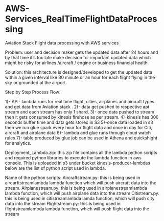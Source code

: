 # AWS-Services_RealTimeFlightDataProcessing
Aviation Stack Flight data processing with AWS services

Problem: user and decision maker gets the updated data after 24 hours and by that time it’s too late make decision for important updated data which might be risky for airlines /aircraft / engine or business financial health.

Solution: this architecture is designed/developed to get the updated data within a given interval like 30 minute or an hour for each flight flying in the sky or grounded at the airport.

Step by Step Process Flow:

1)- API- lambda runs for real time flight, cities, airplanes and aircraft types and get data from Aviation stack .
2)- data get pushed to respective api stream and each stream has only 1 shard.
3)- once data pushed to stream then it gets consumed by kinesis firehose as per stream.
4)-kinesis has 300 seconds buffer time and data gets stored in S3
5)-once data loaded in s3 then we run glue spark every hour for flight data and once in day for Citi, aircraft and airplane data 
6)- lambda and glue runs through cloud watch rules
7)- table produced by glue job can be used in Athena and quickshight for analytics.

Deployment_Lambda.zip: this zip file contains all the lambda python scripts and required python libraries to execute the lambda function in aws console. This is uploaded in s3 under bucket kinesis-producer-lambdas below are the list of python script used in lambda.

Name of the python scripts:
Aircraftstream.py: this is being used in aircarftstreamlambda lambda function which will push aircraft data into the stream.
Airplanestream.py: this is being used in airplanestreamlambda lambda function, which will push airplane data into the stream
Citistream.py: this is being used in citistreamlambda lamda function, which will push city data into the stream
Flightstream.py: this is being used in flightstreamlambda lambda function, which will push flight data into the stream




